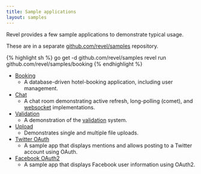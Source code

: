 ```yaml
---
title: Sample applications
layout: samples
---
```


Revel provides a few sample applications to demonstrate typical usage. 

These are in a separate [github.com/revel/samples](https://github.com/revel/samples/) repository.

{% highlight sh %}
go get -d github.com/revel/samples
revel run github.com/revel/samples/booking
{% endhighlight  %}

* [Booking](booking.html) 
  - A database-driven hotel-booking application,
  including user management.
* [Chat](chat.html) 
  - A chat room demonstrating active refresh, long-polling (comet), and [websocket](../manual/websockets.html) implementations.
* [Validation](validation.html) 
  - A demonstration of the [validation](../manual/validation.html) system.
* [Upload](upload.html) 
  - Demonstrates single and multiple file uploads.
* [Twitter OAuth](twitter-oauth.html) 
  - A sample app that displays mentions and allows posting to a Twitter account using OAuth.
* [Facebook OAuth2](facebook-oauth2.html) 
  - A sample app that displays Facebook user information using OAuth2.


